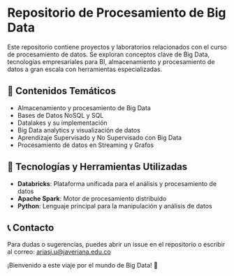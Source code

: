 # Repositorio de Procesamiento de Big Data

Este repositorio contiene proyectos y laboratorios relacionados con el curso de procesamiento de datos. Se exploran conceptos clave de Big Data, tecnologías empresariales para BI, almacenamiento y procesamiento de datos a gran escala con herramientas especializadas.

## 📌 Contenidos Temáticos
- Almacenamiento y procesamiento de Big Data
- Bases de Datos NoSQL y SQL
- Datalakes y su implementación
- Big Data analytics y visualización de datos
- Aprendizaje Supervisado y No Supervisado con Big Data
- Procesamiento de datos en Streaming y Grafos

## 🚀 Tecnologías y Herramientas Utilizadas
- **Databricks**: Plataforma unificada para el análisis y procesamiento de datos
- **Apache Spark**: Motor de procesamiento distribuido
- **Python**: Lenguaje principal para la manipulación y análisis de datos

## 📞 Contacto
Para dudas o sugerencias, puedes abrir un issue en el repositorio o escribir al correo:
ariasj.u@javeriana.edu.co

 ¡Bienvenido a este viaje por el mundo de Big Data! 🚀

